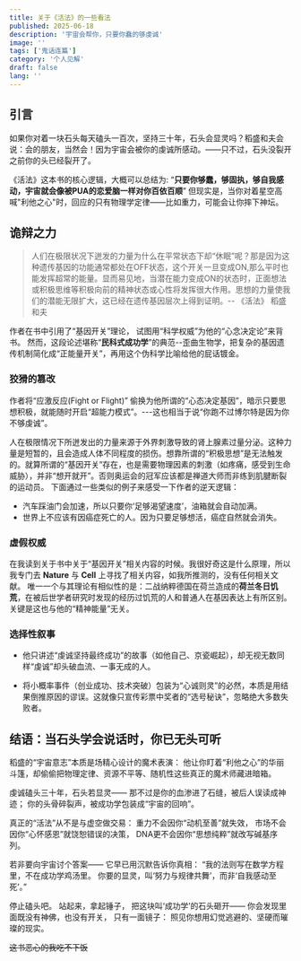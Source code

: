 ```yaml
---
title: 关于《活法》的一些看法
published: 2025-06-18
description: '宇宙会帮你，只要你蠢的够虔诚'
image: ''
tags: ['鬼话连篇']
category: '个人见解'
draft: false 
lang: ''
---
```


## 引言

如果你对着一块石头每天磕头一百次，坚持三十年，石头会显灵吗？稻盛和夫会说：会的朋友，当然会！因为宇宙会被你的虔诚所感动。——只不过，石头没裂开之前你的头已经裂开了。

《活法》这本书的核心逻辑，大概可以总结为: “**只要你够蠢，够固执，够自我感动，宇宙就会像被PUA的恋爱脑一样对你百依百顺**”
但现实是，当你对着星空高喊"利他之心"时，回应的只有物理学定律——比如重力，可能会让你摔下神坛。

## 诡辩之力

> 人们在极限状况下迸发的力量为什么在平常状态下却“休眠”呢？那是因为这种遗传基因的功能通常都处在OFF状态，这个开关一旦变成ON,那么平时也能发挥超常的能量。显而易见地，当潜在能力变成ON的状态时，正面想法或积极思维等积极向前的精神状态或心性将发挥很大作用。思想的力量使我们的潜能无限扩大，这已经在遗传基因层次上得到证明。-- 《活法》 稻盛和夫

作者在书中引用了“基因开关”理论， 试图用“科学权威”为他的“心念决定论”来背书。 然而，这段论述堪称“**民科式成功学**”的典范--歪曲生物学，把复杂的基因遗传机制简化成“正能量开关”，再用这个伪科学比喻给他的屁话镀金。

### 狡猾的篡改

作者将“应激反应(Fight or Flight)” 偷换为他所谓的“心态决定基因”，暗示只要思想积极，就能随时开启“超能力模式”。---这也相当于说“你跑不过博尔特是因为你不够虔诚”。

人在极限情况下所迸发出的力量来源于外界刺激导致的肾上腺素过量分泌。这种力量是短暂的，且会造成人体不同程度的损伤。想靠所谓的“积极思想”是无法触发的。就算所谓的“基因开关”存在，也是需要物理因素的刺激（如疼痛，感受到生命威胁），并非“想开就开”。否则奥运会的冠军应该都是禅道大师而非练到肌腱断裂的运动员。
下面通过一些类似的例子来感受一下作者的逆天逻辑：

- 汽车踩油门会加速，所以只要你‘足够渴望速度’，油箱就会自动加满。
- 世界上不应该有因癌症死亡的人。因为只要足够想活，癌症自然就会消失。

### 虚假权威

在我读到关于书中关于“基因开关”相关内容的时候。我很好奇这是什么原理，所以我专门去 **Nature** 与 **Cell** 上寻找了相关内容，如我所推测的，没有任何相关文献。
唯一一个与其理论有相似性的是：二战纳粹德国在荷兰造成的**荷兰冬日饥荒**，在被后世学者研究时发现的经历过饥荒的人和普通人在基因表达上有所区别。 关键是这也与他的“精神能量”无关。

### 选择性叙事

- 他只讲述“虔诚坚持最终成功”的故事（如他自己、京瓷崛起），却无视无数同样“虔诚”却头破血流、一事无成的人。

- 将小概率事件（创业成功、技术突破）包装为“心诚则灵”的必然，本质是用结果倒推原因的谬误。这就像只宣传彩票中奖者的“选号秘诀”，忽略绝大多数失败者。

## 结语：当石头学会说话时，你已无头可听

稻盛的“宇宙意志”本质是场精心设计的魔术表演：
他让你盯着“利他之心”的华丽斗篷，却偷偷把物理定律、资源不平等、随机性这些真正的魔术师藏进暗箱。

虔诚磕头三十年，石头若显灵——
那不过是你的血渗进了石缝，被后人误读成神迹；
你的头骨碎裂声，被成功学包装成“宇宙的回响”。

真正的“活法”从不是与虚空做交易：
重力不会因你“动机至善”就失效，
市场不会因你“心怀感恩”就饶恕错误的决策，
DNA更不会因你“思想纯粹”就改写碱基序列。

若非要向宇宙讨个答案——
它早已用沉默告诉你真相：
“我的法则写在数学方程里，不在成功学鸡汤里。
你要的显灵，叫‘努力与规律共舞’，而非‘自我感动至死’。”

停止磕头吧。
站起来，拿起锤子，
把这块叫‘成功学’的石头砸开——
你会发现里面既没有神佛，也没有开关，
只有一面镜子：
照见你想用幻觉逃避的、坚硬而璀璨的现实。

~~这书恶心的我吃不下饭~~
